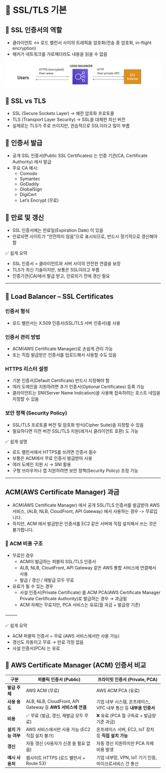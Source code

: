 # 🚀 SSL/TLS 기본

## 🔹 SSL 인증서의 역할

- 클라이언트 ↔ 로드 밸런서 사이의 트래픽을 암호화(전송 중 암호화, in-flight encryption)
- 해커가 네트워크를 가로채더라도 내용을 읽을 수 없음

![elb-ssl](./assets/elb_ssl.png)

## 🔹 SSL vs TLS

- SSL (Secure Sockets Layer) → 예전 암호화 프로토콜
- TLS (Transport Layer Security) → SSL을 대체한 최신 버전
- 실제로는 TLS가 주로 쓰이지만, 관습적으로 SSL이라고 많이 부름

## 🔹 인증서 발급

- 공개 SSL 인증서(Public SSL Certificates) 는 인증 기관(CA, Certificate Authority) 에서 발급
- 주요 CA 예시:
  - Comodo
  - Symantec
  - GoDaddy
  - GlobalSign
  - DigiCert
  - Let’s Encrypt (무료)

## 🔹 만료 및 갱신

- SSL 인증서에는 만료일(Expiration Date) 이 있음
- 만료되면 사이트가 “안전하지 않음”으로 표시되므로, 반드시 정기적으로 갱신해야 함

✅ 쉽게 요약

- SSL 인증서 = 클라이언트와 서버 사이의 안전한 연결을 보장
- TLS가 최신 기술이지만, 보통은 SSL이라고 부름
- 인증기관(CA)에서 발급 받고, 만료되기 전에 갱신 필요

---

## 📌 Load Balancer – SSL Certificates

### 인증서 형식

- 로드 벨런서는 X.509 인증서(SSL/TLS 서버 인증서)를 사용

### 인증서 관리 방법

- ACM(AWS Certificate Manager)로 손쉽게 관리 가능
- 또는 직접 발급받은 인증서를 업로드해서 사용할 수도 있음

### HTTPS 리스터 설정

- 기본 인증서(Default Certificate) 반드시 지정해야 함
- 여러 도메인을 지원하려면 추가 인증서(Optional Certificates) 등록 가능
- 클라이언트는 SNI(Server Name Indication)을 사용해 접속하려는 호스트 네임을 지정할 수 있음

### 보안 정책 (Security Policy)

- SSL/TLS 프로토콜 버전 및 암호화 방식(Cipher Suite)을 지정할 수 있음
- 필요하다면 이전 버전 SSL/TLS 지원(레거시 클라이언트 호환) 도 가능

✅ 쉽게 설명

- 로드 밸런서에서 HTTPS를 쓰려면 인증서 필수
- 보통은 ACM에서 무료 인증서 발급받아 사용
- 여러 도메인 지원 시 → SNI 활용
- 구형 브라우저나 앱 지원하려면 보안 정책(Security Policy) 조정 가능

---

## ACM(AWS Certificate Manager) 과금

- ACM(AWS Certificate Manager) 에서 공개 SSL/TLS 인증서를 발급받아 AWS 서비스,
  (ALB, NLB, CloudFront, API Gateway) 에서 사용하는 경우 -> 무료입니다.
- 하지만, ACM 에서 발급받은 인증서를 EC2 같은 서버에 직접 설치해서 쓰는 것은 불가합니다.

### 📌 ACM 비용 구조

- 무료인 경우
  - ACM이 발급하는 퍼블릭 SSL/TLS 인증서
  - ALB, NLB, CloudFront, API Gateway 같은 AWS 통합 서비스에 연결해서 사용
  - 발급 / 갱신 / 재발급 모두 무료
- 유료가 될 수 있는 경우
  - 사설 인증서(Private Certificate) 를 ACM PCA(AWS Certificate Manager Private Certificate Authority)로
    발급하는 경우 → 과금됨
  - ACM 자체는 무료지만, PCA 서비스는 유료(월 과금 + 발급량 기준)

⸻

✅ 쉽게 요약

- ACM 퍼블릭 인증서 = 무료 (AWS 서비스에서만 사용 가능)
- 갱신도 자동이고 무료 → 만료 걱정 없음
- 사설 인증서(PCA) 는 유료

## 📌 AWS Certificate Manager (ACM) 인증서 비교

| 구분               | 퍼블릭 인증서 (Public)                                     | 프라이빗 인증서 (Private, PCA)                                   |
| ------------------ | ---------------------------------------------------------- | ---------------------------------------------------------------- |
| **발급 주체**      | AWS ACM (무료)                                             | AWS ACM PCA (유료)                                               |
| **사용 용도**      | ALB, NLB, CloudFront, API Gateway 등 **AWS 서비스에 연결** | 기업 내부 시스템, 온프레미스, VPC 내부 통신 등 **내부용 인증서** |
| **비용**           | ✅ 무료 (발급, 갱신, 재발급 모두 무료)                     | ❌ 유료 (PCA 월 구독료 + 발급량 기준 과금)                       |
| **설치 가능 여부** | AWS 서비스에서만 사용 가능 (EC2 직접 설치 불가)            | 온프레미스 서버, EC2, IoT 장치 등 **직접 설치 가능**             |
| **갱신**           | 자동 갱신 (사용자가 신경 쓸 필요 없음)                     | 자동 갱신 지원하지만 PCA 자체 비용 발생                          |
| **예시 사용처**    | 웹사이트 HTTPS (로드 밸런서 + Route 53)                    | 기업 내부망, VPN, IoT 기기 인증, 마이크로서비스 간 통신          |

